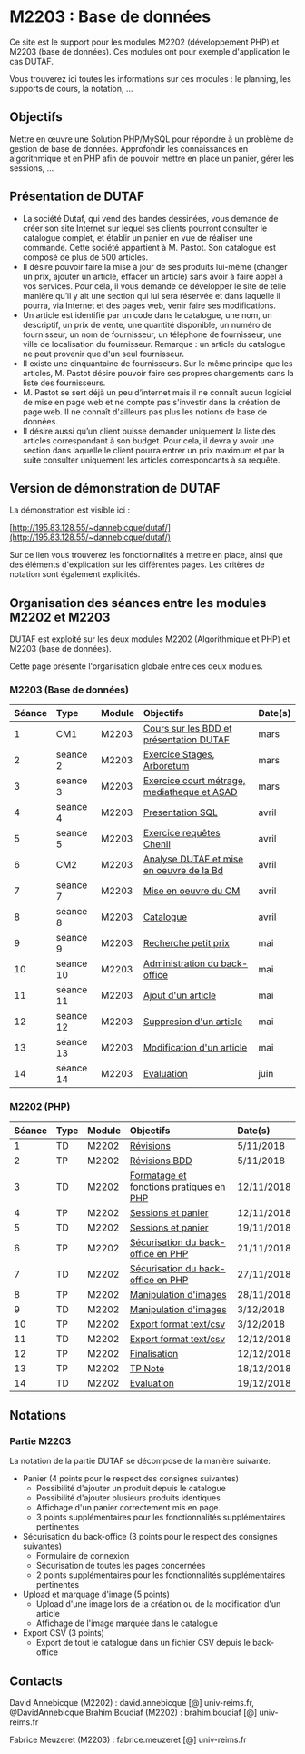 # M2203 : Base de données

Ce site est le support pour les modules M2202 \(développement PHP\) et M2203 \(base de données\). Ces modules ont pour exemple d'application le cas DUTAF.

Vous trouverez ici toutes les informations sur ces modules : le planning, les supports de cours, la notation, ...

## Objectifs

Mettre en œuvre une Solution PHP/MySQL pour répondre à un problème de gestion de base de données. Approfondir les connaissances en algorithmique et en PHP afin de pouvoir mettre en place un panier, gérer les sessions, ...

## Présentation de DUTAF

* La société Dutaf, qui vend des bandes dessinées, vous demande de créer son site Internet sur lequel ses clients pourront consulter le catalogue complet, et établir un panier en vue de réaliser une commande. Cette société appartient à M. Pastot. Son catalogue est composé de plus de 500 articles.
* II désire pouvoir faire la mise à jour de ses produits lui-même \(changer un prix, ajouter un article, effacer un article\) sans avoir à faire appel à vos services. Pour cela, il vous demande de développer le site de telle manière qu’il y ait une section qui lui sera réservée et dans laquelle il pourra, via Internet et des pages web, venir faire ses modifications.
* Un article est identifié par un code dans le catalogue, une nom, un descriptif, un prix de vente, une quantité disponible, un numéro de fournisseur, un nom de fournisseur, un téléphone de fournisseur, une ville de localisation du fournisseur. Remarque : un article du catalogue ne peut provenir que d'un seul fournisseur.
* II existe une cinquantaine de fournisseurs. Sur le même principe que les articles, M. Pastot désire pouvoir faire ses propres changements dans la liste des fournisseurs.
* M. Pastot se sert déjà un peu d’internet mais il ne connaît aucun logiciel de mise en page web et ne compte pas s'investir dans la création de page web. II ne connaît d'ailleurs pas plus les notions de base de données.
* II désire aussi qu’un client puisse demander uniquement la liste des articles correspondant à son budget. Pour cela, il devra y avoir une section dans laquelle le client pourra entrer un prix maximum et par la suite consulter uniquement les articles correspondants à sa requête.

## Version de démonstration de DUTAF

La démonstration est visible ici :

[http://195.83.128.55/~dannebicque/dutaf/](http://195.83.128.55/~dannebicque/dutaf/)

Sur ce lien vous trouverez les fonctionnalités à mettre en place, ainsi que des éléments d'explication sur les différentes pages. Les critères de notation sont également explicités.

## Organisation des séances entre les modules M2202 et M2203

DUTAF est exploité sur les deux modules M2202 \(Algorithmique et PHP\) et M2203 \(base de données\).

Cette page présente l'organisation globale entre ces deux modules.

### M2203 \(Base de données\)

| Séance | Type | Module | Objectifs | Date\(s\)    |
| :--- | :--- | :--- | :--- | :--- |
| 1 | CM1 | M2203 | [Cours sur les BDD et présentation DUTAF](m2203-seance-1.md) | mars |
| 2 | seance 2 | M2203 | [Exercice Stages, Arboretum](m2203-seance-2.md) | mars |
| 3 | seance 3 | M2203 | [Exercice court métrage, mediatheque et ASAD](m2203-seance-3.md) | mars |
| 4 | seance 4 | M2203 | [Presentation SQL](m2203-seance-1bis.md) | avril |
| 5 | seance 5 | M2203 | [Exercice requêtes Chenil](m2203-seance-4.md) | avril |
| 6 | CM2 | M2203 | [Analyse DUTAF et mise en oeuvre de la Bd](m2203-seance-5.md) | avril |
| 7 | séance 7 | M2203 | [Mise en oeuvre du CM](m2203postcm.md) | avril |
| 8 | séance 8 | M2203 | [Catalogue](m2203-seance-7.md) | avril |
| 9 | séance 9 | M2203 | [Recherche petit prix](m2203-seance-8.md) | mai |
| 10 | séance 10 | M2203 | [Administration du back-office](m2203-seance-9.md) | mai |
| 11 | séance 11 | M2203 | [Ajout d'un article](m2203-seance-10.md) | mai |
| 12 | séance 12 | M2203 | [Suppresion d'un article](m2203-seance-11.md) | mai |
| 13 | séance 13 | M2203 | [Modification d'un article](m2203-seance-12.md) | mai |
| 14 | séance 14 | M2203 | [Evaluation](m2203-seance-13.md) | juin |

### M2202 \(PHP\)

| Séance | Type | Module | Objectifs | Date\(s\) |
| :--- | :--- | :--- | :--- | :--- |
| 1 | TD | M2202 | [Révisions]() | 5/11/2018 |
| 2 | TP | M2202 | [Révisions BDD]() | 5/11/2018 |
| 3 | TD | M2202 | [Formatage et fonctions pratiques en PHP]() | 12/11/2018 |
| 4 | TP | M2202 | [Sessions et panier]() | 12/11/2018 |
| 5 | TD | M2202 | [Sessions et panier]() | 19/11/2018 |
| 6 | TP | M2202 | [Sécurisation du back-office en PHP]() | 21/11/2018 |
| 7 | TD | M2202 | [Sécurisation du back-office en PHP]() | 27/11/2018 |
| 8 | TP | M2202 | [Manipulation d'images]() | 28/11/2018 |
| 9 | TD | M2202 | [Manipulation d'images]() | 3/12/2018 |
| 10 | TP | M2202 | [Export format text/csv]() | 3/12/2018 |
| 11 | TD | M2202 | [Export format text/csv]() | 12/12/2018 |
| 12 | TP | M2202 | [Finalisation]() | 12/12/2018 |
| 13 | TP | M2202 | [TP Noté]() | 18/12/2018 |
| 14 | TD | M2202 | [Evaluation]() | 19/12/2018 |

## Notations

### Partie M2203

La notation de la partie DUTAF se décompose de la manière suivante:

* Panier \(4 points pour le respect des consignes suivantes\)
  * Possibilité d'ajouter un produit depuis le catalogue
  * Possibilité d'ajouter plusieurs produits identiques
  * Affichage d'un panier correctement mis en page.
  * 3 points supplémentaires pour les fonctionnalités supplémentaires pertinentes
* Sécurisation du back-office \(3 points pour le respect des consignes suivantes\)
  * Formulaire de connexion
  * Sécurisation de toutes les pages concernées
  * 2 points supplémentaires pour les fonctionnalités supplémentaires pertinentes
* Upload et marquage d'image \(5 points\)
  * Upload d'une image lors de la création ou de la modification d'un article
  * Affichage de l'image marquée dans le catalogue
* Export CSV \(3 points\)
  * Export de tout le catalogue dans un fichier CSV depuis le back-office

## Contacts

David Annebicque \(M2202\) : david.annebicque \[@\] univ-reims.fr, @DavidAnnebicque Brahim Boudiaf \(M2202\) : brahim.boudiaf \[@\] univ-reims.fr

Fabrice Meuzeret \(M2203\) : fabrice.meuzeret \[@\] univ-reims.fr

